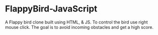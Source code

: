 # FlappyBird-JavaScript

A Flappy bird clone built using HTML, & JS. To control the bird use right mouse click. The goal is to avoid incoming obstacles and get a high score.
